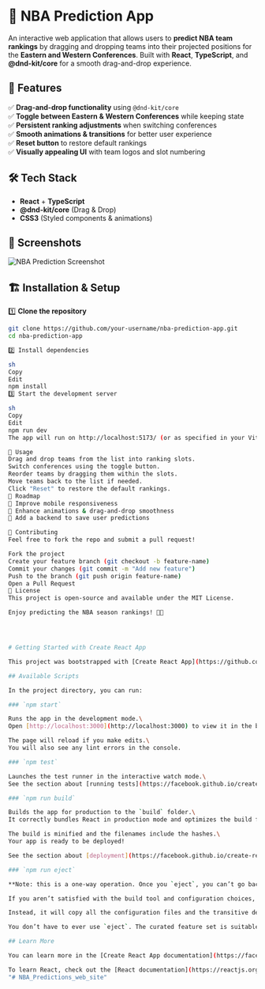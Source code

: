 # 🏀 NBA Prediction App  

An interactive web application that allows users to **predict NBA team rankings** by dragging and dropping teams into their projected positions for the **Eastern and Western Conferences**. Built with **React**, **TypeScript**, and **@dnd-kit/core** for a smooth drag-and-drop experience.

## 🚀 Features  

✅ **Drag-and-drop functionality** using `@dnd-kit/core`  
✅ **Toggle between Eastern & Western Conferences** while keeping state  
✅ **Persistent ranking adjustments** when switching conferences  
✅ **Smooth animations & transitions** for better user experience  
✅ **Reset button** to restore default rankings  
✅ **Visually appealing UI** with team logos and slot numbering  

## 🛠️ Tech Stack  

- **React** + **TypeScript**  
- **@dnd-kit/core** (Drag & Drop)  
- **CSS3** (Styled components & animations)  

## 📸 Screenshots  

![NBA Prediction Screenshot](./screenshot.png)  

## 🏗️ Installation & Setup  

1️⃣ **Clone the repository**  
```sh
git clone https://github.com/your-username/nba-prediction-app.git
cd nba-prediction-app

2️⃣ Install dependencies

sh
Copy
Edit
npm install
3️⃣ Start the development server

sh
Copy
Edit
npm run dev
The app will run on http://localhost:5173/ (or as specified in your Vite setup).

🔄 Usage
Drag and drop teams from the list into ranking slots.
Switch conferences using the toggle button.
Reorder teams by dragging them within the slots.
Move teams back to the list if needed.
Click "Reset" to restore the default rankings.
📌 Roadmap
🚧 Improve mobile responsiveness
🚧 Enhance animations & drag-and-drop smoothness
🚧 Add a backend to save user predictions

🤝 Contributing
Feel free to fork the repo and submit a pull request!

Fork the project
Create your feature branch (git checkout -b feature-name)
Commit your changes (git commit -m "Add new feature")
Push to the branch (git push origin feature-name)
Open a Pull Request
📄 License
This project is open-source and available under the MIT License.

Enjoy predicting the NBA season rankings! 🏀🔥




# Getting Started with Create React App

This project was bootstrapped with [Create React App](https://github.com/facebook/create-react-app).

## Available Scripts

In the project directory, you can run:

### `npm start`

Runs the app in the development mode.\
Open [http://localhost:3000](http://localhost:3000) to view it in the browser.

The page will reload if you make edits.\
You will also see any lint errors in the console.

### `npm test`

Launches the test runner in the interactive watch mode.\
See the section about [running tests](https://facebook.github.io/create-react-app/docs/running-tests) for more information.

### `npm run build`

Builds the app for production to the `build` folder.\
It correctly bundles React in production mode and optimizes the build for the best performance.

The build is minified and the filenames include the hashes.\
Your app is ready to be deployed!

See the section about [deployment](https://facebook.github.io/create-react-app/docs/deployment) for more information.

### `npm run eject`

**Note: this is a one-way operation. Once you `eject`, you can’t go back!**

If you aren’t satisfied with the build tool and configuration choices, you can `eject` at any time. This command will remove the single build dependency from your project.

Instead, it will copy all the configuration files and the transitive dependencies (webpack, Babel, ESLint, etc) right into your project so you have full control over them. All of the commands except `eject` will still work, but they will point to the copied scripts so you can tweak them. At this point you’re on your own.

You don’t have to ever use `eject`. The curated feature set is suitable for small and middle deployments, and you shouldn’t feel obligated to use this feature. However we understand that this tool wouldn’t be useful if you couldn’t customize it when you are ready for it.

## Learn More

You can learn more in the [Create React App documentation](https://facebook.github.io/create-react-app/docs/getting-started).

To learn React, check out the [React documentation](https://reactjs.org/).
"# NBA_Predictions_web_site" 
